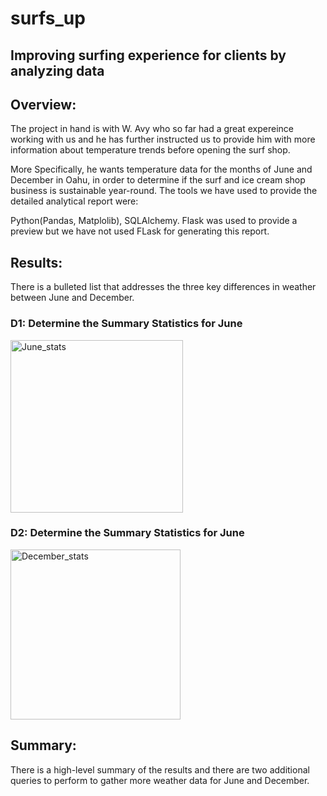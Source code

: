 # surfs_up
## Improving surfing experience for clients  by analyzing data


## Overview:

The project in hand is with W. Avy who so far had a great expereince working with us and he has further instructed us to provide him with  more information about temperature trends before opening the surf shop. 

More Specifically, he wants temperature data for the months of June and December in Oahu, in order to determine if the surf and ice cream shop business is sustainable year-round.
The tools we have used to provide the detailed analytical report were:


Python(Pandas, Matplolib), SQLAlchemy. 
Flask was used to provide a preview but we have not used FLask for generating this report.

## Results:

There is a bulleted list that addresses the three key differences in weather between June and December. 

### D1: Determine the Summary Statistics for June

<img width="276" alt="June_stats" src="https://user-images.githubusercontent.com/75267605/109105052-297f2780-76fb-11eb-98a4-e97d88cbcd05.png">

### D2: Determine the Summary Statistics for June

<img width="272" alt="December_stats" src="https://user-images.githubusercontent.com/75267605/109104851-c8575400-76fa-11eb-8653-57f6eaa7fad6.png">




## Summary:

There is a high-level summary of the results and there are two additional queries to perform to gather more weather data for June and December. 
